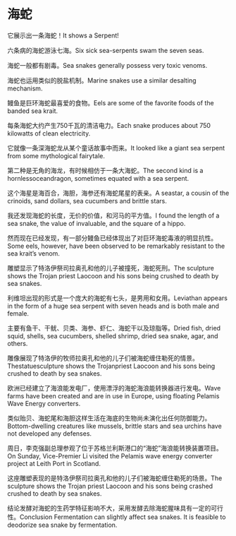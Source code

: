 # 海蛇

<p><span class="chinese">它展示出一条海蛇！</span><span class="english">It shows a Serpent!</span></p>

<p><span class="chinese">六条病的海蛇游泳七海。</span><span class="english">Six sick sea-serpents swam the seven seas.</span></p>

<p><span class="chinese">海蛇一般都有剧毒。</span><span class="english">Sea snakes generally possess very toxic venoms.</span></p>

<p><span class="chinese">海蛇也运用类似的脱盐机制。</span><span class="english">Marine snakes use a similar desalting mechanism.</span></p>

<p><span class="chinese">鳗鱼是巨环海蛇最喜爱的食物。</span><span class="english">Eels are some of the favorite foods of the banded sea krait.</span></p>

<p><span class="chinese">每条海蛇大约产生750千瓦的清洁电力。</span><span class="english">Each snake produces about 750 kilowatts of clean electricity.</span></p>

<p><span class="chinese">它就像一条深海蛇龙从某个童话故事中而来。</span><span class="english">It looked like a giant sea serpent from some mythological fairytale.</span></p>

<p><span class="chinese">第二种是无角的海龙，有时候相仿于一条大海蛇。</span><span class="english">The second kind is a hornlessoceandragon, sometimes equated with a sea serpent.</span></p>

<p><span class="chinese">这个海星是海百合，海胆，海参还有海蛇尾星的表亲。</span><span class="english">A seastar, a cousin of the crinoids, sand dollars, sea cucumbers and brittle stars.</span></p>

<p><span class="chinese">我还发现海蛇的长度，无价的价值，和河马的平方值。</span><span class="english">I found the length of a sea snake, the value of invaluable, and the square of a hippo.</span></p>

<p><span class="chinese">然而现在已经发现，有一部分鳗鱼已经体现出了对巨环海蛇毒液的明显抗性。</span><span class="english">Some eels, however, have been observed to be remarkably resistant to the sea krait’s venom.</span></p>

<p><span class="chinese">雕塑显示了特洛伊祭司拉奥孔和他的儿子被撞死，海蛇死刑。</span><span class="english">The sculpture shows the Trojan priest Laocoon and his sons being crushed to death by sea snakes.</span></p>

<p><span class="chinese">利维坦出现的形式是一个庞大的海蛇有七头，是男用和女用。</span><span class="english">Leviathan appears in the form of a huge sea serpent with seven heads and is both male and female.</span></p>

<p><span class="chinese">主要有鱼干、干鱿、贝类、海参、虾仁、海蛇干以及琼脂等。</span><span class="english">Dried fish, dried squid, shells, sea cucumbers, shelled shrimp, dried sea snake, agar, and others.</span></p>

<p><span class="chinese">雕像展现了特洛伊的牧师拉奥孔和他的儿子们被海蛇缠住勒死的情景。</span><span class="english">Thestatuesculpture shows the Trojanpriest Laocoon and his sons being crushed to death by sea snakes.</span></p>

<p><span class="chinese">欧洲已经建立了海浪能发电厂，使用漂浮的海蛇海浪能转换器进行发电。</span><span class="english">Wave farms have been created and are in use in Europe, using floating Pelamis Wave Energy converters.</span></p>

<p><span class="chinese">类似贻贝、海蛇尾和海胆这样生活在海底的生物尚未演化出任何防御能力。</span><span class="english">Bottom-dwelling creatures like mussels, brittle stars and sea urchins have not developed any defenses.</span></p>

<p><span class="chinese">周日，李克强副总理参观了位于苏格兰利斯港口的“海蛇”海浪能转换装置项目。</span><span class="english">On Sunday, Vice-Premier Li visited the Pelamis wave energy converter project at Leith Port in Scotland.</span></p>

<p><span class="chinese">这座雕塑表现的是特洛伊祭司拉奥孔和他的儿子们被海蛇缠住勒死的场景。</span><span class="english">The sculpture shows the Trojan priest Laocoon and his sons being crashed crushed to death by sea snakes.</span></p>

<p><span class="chinese">结论发酵对海蛇的生药学特征影响不大，采用发酵去除海蛇腥味具有一定的可行性。</span><span class="english">Conclusion Fermentation can slightly affect sea snakes. It is feasible to deodorize sea snake by fermentation.</span></p>

